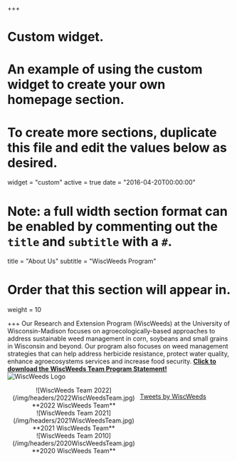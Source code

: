 +++
# Custom widget.
# An example of using the custom widget to create your own homepage section.
# To create more sections, duplicate this file and edit the values below as desired.
widget = "custom"
active = true
date = "2016-04-20T00:00:00"

# Note: a full width section format can be enabled by commenting out the `title` and `subtitle` with a `#`.
title = "About Us"
subtitle = "WiscWeeds Program"

# Order that this section will appear in.
weight = 10

+++
Our Research and Extension Program (WiscWeeds) at the University of Wisconsin-Madison focuses on agroecologically-based approaches to address sustainable weed management in corn, soybeans and small grains in Wisconsin and beyond. Our program also focuses on weed management strategies that can help address herbicide resistance, protect water quality, enhance agroecosystems services and increase food security. **[Click to download the WiscWeeds Team Program Statement!](/img/headers/UW_WiscWeedsStatement.pdf)**    
![WiscWeeds Logo](/img/headers/WiscWeeds_NewLogo.jpg)

<meta name="twitter:dnt" content="on">  
<div style = "display: flex; align-items: flexstart;">  
<div style = "width:65%"> 

<center>![WiscWeeds Team 2022](/img/headers/2022WiscWeedsTeam.jpg)</center>
<center> **2022 WiscWeeds Team**</center> 

<center>![WiscWeeds Team 2021](/img/headers/2021WiscWeedsTeam.jpg)</center>
<center> **2021 WiscWeeds Team**</center>

<center>![WiscWeeds Team 2010](/img/headers/2020WiscWeedsTeam.jpg)</center>
<center> **2020 WiscWeeds Team**</center>

</div>
<!--https://dev.twitter.com/web/embedded-timelines/parameters -->
<!-- data-tweet-limit="3" -->
<div style = "width:45%">

<a class="twitter-timeline" href="https://twitter.com/WiscWeeds?ref_src=twsrc%5Etfw" data-height="920">Tweets by WiscWeeds</a> <script async src="https://platform.twitter.com/widgets.js" charset="utf-8"></script>  

</div>  
</div>  



